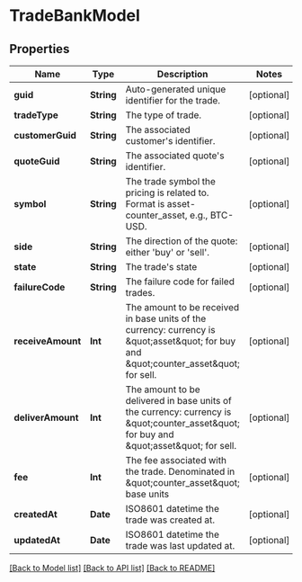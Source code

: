 # TradeBankModel

## Properties
Name | Type | Description | Notes
------------ | ------------- | ------------- | -------------
**guid** | **String** | Auto-generated unique identifier for the trade. | [optional] 
**tradeType** | **String** | The type of trade. | [optional] 
**customerGuid** | **String** | The associated customer&#39;s identifier. | [optional] 
**quoteGuid** | **String** | The associated quote&#39;s identifier. | [optional] 
**symbol** | **String** | The trade symbol the pricing is related to. Format is asset-counter_asset, e.g., BTC-USD. | [optional] 
**side** | **String** | The direction of the quote: either &#39;buy&#39; or &#39;sell&#39;. | [optional] 
**state** | **String** | The trade&#39;s state | [optional] 
**failureCode** | **String** | The failure code for failed trades. | [optional] 
**receiveAmount** | **Int** | The amount to be received in base units of the currency: currency is \&quot;asset\&quot; for buy and \&quot;counter_asset\&quot; for sell. | [optional] 
**deliverAmount** | **Int** | The amount to be delivered in base units of the currency: currency is \&quot;counter_asset\&quot; for buy and \&quot;asset\&quot; for sell. | [optional] 
**fee** | **Int** | The fee associated with the trade. Denominated in \&quot;counter_asset\&quot; base units | [optional] 
**createdAt** | **Date** | ISO8601 datetime the trade was created at. | [optional] 
**updatedAt** | **Date** | ISO8601 datetime the trade was last updated at. | [optional] 

[[Back to Model list]](../README.md#documentation-for-models) [[Back to API list]](../README.md#documentation-for-api-endpoints) [[Back to README]](../README.md)


